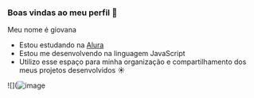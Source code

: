 ### Boas vindas ao meu perfil 🎀

Meu nome é giovana

- Estou estudando na [Alura](https://www.alura.com.br)
- Estou me desenvolvendo na linguagem JavaScript
- Utilizo esse espaço para minha organização e compartilhamento dos meus projetos desenvolvidos ☀️

![](![image](https://github.com/user-attachments/assets/d1f0b888-0c09-4461-b3e4-c6bf42775311)

